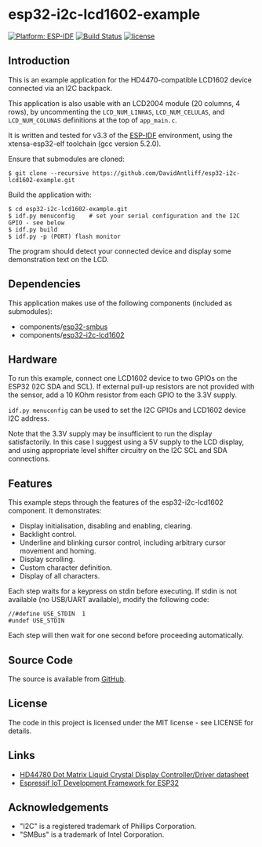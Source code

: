 # esp32-i2c-lcd1602-example

[![Platform: ESP-IDF](https://img.shields.io/badge/ESP--IDF-v3.0%2B-blue.svg)](https://docs.espressif.com/projects/esp-idf/en/stable/get-started/)
[![Build Status](https://travis-ci.org/DavidAntliff/esp32-i2c-lcd1602-example.svg?branch=master)](https://travis-ci.org/DavidAntliff/esp32-i2c-lcd1602-example)
[![license](https://img.shields.io/github/license/mashape/apistatus.svg)]()

## Introduction

This is an example application for the HD4470-compatible LCD1602 device connected via an I2C backpack.

This application is also usable with an LCD2004 module (20 columns, 4 rows), by uncommenting the `LCD_NUM_LINHAS`, `LCD_NUM_CELULAS`, and `LCD_NUM_COLUNAS` definitions at the top of `app_main.c`.

It is written and tested for v3.3 of the [ESP-IDF](https://github.com/espressif/esp-idf) environment, using the xtensa-esp32-elf toolchain (gcc version 5.2.0).

Ensure that submodules are cloned:

    $ git clone --recursive https://github.com/DavidAntliff/esp32-i2c-lcd1602-example.git

Build the application with:

    $ cd esp32-i2c-lcd1602-example.git
    $ idf.py menuconfig    # set your serial configuration and the I2C GPIO - see below
    $ idf.py build
    $ idf.py -p (PORT) flash monitor

The program should detect your connected device and display some demonstration text on the LCD.

## Dependencies

This application makes use of the following components (included as submodules):

 * components/[esp32-smbus](https://github.com/DavidAntliff/esp32-smbus)
 * components/[esp32-i2c-lcd1602](https://github.com/DavidAntliff/esp32-i2c-lcd1602)

## Hardware

To run this example, connect one LCD1602 device to two GPIOs on the ESP32 (I2C SDA and SCL). If external pull-up resistors are not provided with the sensor, add a 10 KOhm resistor from each GPIO to the 3.3V supply.

`idf.py menuconfig` can be used to set the I2C GPIOs and LCD1602 device I2C address.

Note that the 3.3V supply may be insufficient to run the display satisfactorily. In this case I suggest using a 5V supply to the LCD display, and using appropriate level shifter circuitry on the I2C SCL and SDA connections.

## Features

This example steps through the features of the esp32-i2c-lcd1602 component. It demonstrates:

 * Display initialisation, disabling and enabling, clearing.
 * Backlight control.
 * Underline and blinking cursor control, including arbitrary cursor movement and homing.
 * Display scrolling.
 * Custom character definition.
 * Display of all characters.

Each step waits for a keypress on stdin before executing. If stdin is not available (no USB/UART available), modify the following code:

```
//#define USE_STDIN  1
#undef USE_STDIN
```

Each step will then wait for one second before proceeding automatically.

## Source Code

The source is available from [GitHub](https://www.github.com/DavidAntliff/esp32-i2c-lcd1602-example).

## License

The code in this project is licensed under the MIT license - see LICENSE for details.

## Links

 * [HD44780 Dot Matrix Liquid Crystal Display Controller/Driver datasheet](https://www.sparkfun.com/datasheets/LCD/HD44780.pdf)
 * [Espressif IoT Development Framework for ESP32](https://github.com/espressif/esp-idf)

## Acknowledgements

 * "I2C" is a registered trademark of Phillips Corporation.
 * "SMBus" is a trademark of Intel Corporation.
 
